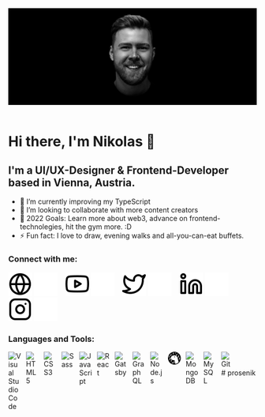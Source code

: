 &nbsp;

<div style="margin-bottom:20px">
<img align="left" alt="Nikolas Prosenik" width="1567px"  src="./img/portrait.jpg" style="padding-right:10px; ;"  >
</div>
&nbsp;

# Hi there, I'm Nikolas 👋

## I'm a UI/UX-Designer & Frontend-Developer based in Vienna, Austria.

- 🌱 I’m currently improving my TypeScript
- 👯 I’m looking to collaborate with more content creators
- 🥅 2022 Goals: Learn more about web3, advance on frontend-technolegies, hit the gym more. :D
- ⚡ Fun fact: I love to draw, evening walks and all-you-can-eat buffets.
<!-- - 😻 Check out the NFT collection I created: -->

### Connect with me:

[![website](./img/globe-light.svg)](https://whtspc.at#gh-light-mode-only)
[![website](./img/globe-dark.svg)](https://whtspc.at#gh-dark-mode-only)
&nbsp;&nbsp;
[![website](./img/youtube-light.svg)](https://www.youtube.com/channel/UCSCNl5qcKaUN6N2R5h8CLRQ#gh-light-mode-only)
[![website](./img/youtube-dark.svg)](https://www.youtube.com/channel/UCSCNl5qcKaUN6N2R5h8CLRQ#gh-dark-mode-only)
&nbsp;&nbsp;
[![website](./img/twitter-light.svg)](https://twitter.com/stellaestudio#gh-light-mode-only)
[![website](./img/twitter-dark.svg)](https://twitter.com/stellaestudio#gh-dark-mode-only)
&nbsp;&nbsp;
[![website](./img/linkedin-light.svg)](https://www.linkedin.com/in/nikolasprosenik/#gh-light-mode-only)
[![website](./img/linkedin-dark.svg)](https://www.linkedin.com/in/nikolasprosenik/#gh-dark-mode-only)
&nbsp;&nbsp;
[![website](./img/instagram-light.svg)](https://instagram.com/stellae.studio#gh-light-mode-only)
[![website](./img/instagram-dark.svg)](https://instagram.com/stellae.studio#gh-dark-mode-only)

### Languages and Tools:

<div>
<img align="left" alt="Visual Studio Code" width="26px" src="https://cdn.jsdelivr.net/gh/devicons/devicon/icons/vscode/vscode-original.svg" style="padding-right:10px;" / >
<img align="left" alt="HTML5" width="26px" src="https://cdn.jsdelivr.net/gh/devicons/devicon/icons/html5/html5-original.svg" style="padding-right:10px;" / >
<img align="left" alt="CSS3" width="26px" src="https://cdn.jsdelivr.net/gh/devicons/devicon/icons/css3/css3-original.svg" style="padding-right:10px;" / >
<img align="left" alt="Sass" width="26px" src="https://cdn.jsdelivr.net/gh/devicons/devicon/icons/sass/sass-original.svg" style="padding-right:10px;" / >
<img align="left" alt="JavaScript" width="26px" src="https://cdn.jsdelivr.net/gh/devicons/devicon/icons/javascript/javascript-original.svg" style="padding-right:10px;" />
<img align="left" alt="React" width="26px" src="https://cdn.jsdelivr.net/gh/devicons/devicon/icons/react/react-original.svg" style="padding-right:10px;" / >
<img align="left" alt="Gatsby" width="26px" src="https://cdn.jsdelivr.net/gh/devicons/devicon/icons/gatsby/gatsby-original.svg" style="padding-right:10px;" / >
<img align="left" alt="GraphQL" width="26px" src="https://cdn.jsdelivr.net/gh/devicons/devicon/icons/graphql/graphql-plain.svg" style="padding-right:10px;" / >
<img align="left" alt="Node.js" width="26px" src="https://cdn.jsdelivr.net/gh/devicons/devicon/icons/nodejs/nodejs-original.svg" style="padding-right:10px;" / >
<img align="left" alt="Deno" width="26px" src="./img/deno-light.svg" style="padding-right:10px;" / >
<img align="left" alt="MongoDB" width="26px" src="https://cdn.jsdelivr.net/gh/devicons/devicon/icons/mongodb/mongodb-original.svg" style="padding-right:10px;" / >
<img align="left" alt="MySQL" width="26px" src="https://cdn.jsdelivr.net/gh/devicons/devicon/icons/mysql/mysql-original.svg" style="padding-right:10px;" / >
<img align="left" alt="Git" width="26px" src="https://cdn.jsdelivr.net/gh/devicons/devicon/icons/git/git-original.svg" style="padding-right:10px;" / >
</div>
<br />
<br />
# prosenik
